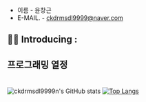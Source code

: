 
- 이름        - 윤창근
- E-MAIL.     - ckdrmsdl9999@naver.com

## 👨‍💻 Introducing :


    

## 프로그래밍 열정

# <div align=center>


</div>


<hd>

![ckdrmsdl9999n's GitHub stats](https://github-readme-stats.vercel.app/api?username=ckdrmsdl9999&show_icons=true&theme=radical)
[![Top Langs](https://github-readme-stats.vercel.app/api/top-langs/?username=ckdrmsdl9999)](https://github.com/ckdrmsdl9999/github-readme-stats)

